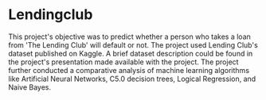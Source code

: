 # Lendingclub
This project's objective was to predict whether a person who takes a loan from 'The Lending Club' will default or not.
The project used Lending Club's dataset published on Kaggle. A brief dataset description could be found in the project's presentation made available with the project.
The project further conducted a comparative analysis of machine learning algorithms like Artificial Neural Networks, C5.0 decision trees, Logical Regression, and Naive Bayes.
